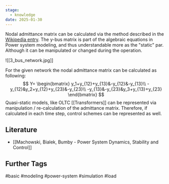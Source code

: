 ```yaml
---
stage:
  - knowledge
date: 2025-01-30
---
```

Nodal admittance matrix can be calculated via the method described in the [Wikipedia entry](https://en.wikipedia.org/wiki/Nodal_admittance_matrix). The y-bus matrix is part of the algebraic equations in Power system modeling, and thus understandable more as the "static" par. Although it can be manipulated or changed during the operation.

![[3_bus_network.jpg]]

For the given network the nodal admittance matrix can be calculated as following:
$$
Y=
\begin{bmatrix}
y_1+y_{12}+y_{13}&-y_{12}&-y_{13}\\
-y_{12}&y_2+y_{12}+y_{23}&-y_{23}\\
-y_{13}&-y_{23}&y_3+y_{13}+y_{23}
\end{bmatrix}
$$
Quasi-static models, like OLTC [[Transformers]] can be represented via manipulation / re-calculation of the admittance matrix. Therefore, if calculated in each time step, control schemes can be represented as well.
## Literature
- [[Machowski, Bialek, Bumby - Power System Dynamics, Stability and Control]]
## Further Tags
#basic #modeling #power-system #simulation #load 